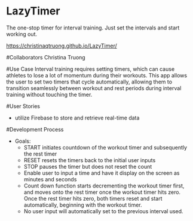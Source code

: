 # LazyTimer
The one-stop timer for interval training. Just set the intervals and start working out.

https://christinaqtruong.github.io/LazyTimer/

#Collaborators
Christina Truong

#Use Case
Interval training requires setting timers, which can cause athletes to lose a lot of momentum during their workouts. This app allows the user to set two timers that cycle automatically, allowing them to transition seamlessly between workout and rest periods during interval training without touching the timer. 

#User Stories
- utilize Firebase to store and retrieve real-time data

#Development Process
- Goals:
    - START initiates countdown of the workout timer and subsequently the rest timer
    - RESET resets the timers back to the initial user inputs
    - STOP pauses the timer but does not reset the count
    - Enable user to input a time and have it display on the screen as minutes and seconds
    - Count down function starts decrementing the workout timer first, and moves onto the rest timer once the workout timer hits zero. Once the rest timer hits zero, both timers reset and start automatically, beginning with the workout timer.
    - No user input will automatically set to the previous interval used. 